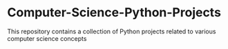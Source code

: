 # Computer-Science-Python-Projects
This repository contains a collection of Python projects related to various computer science concepts

